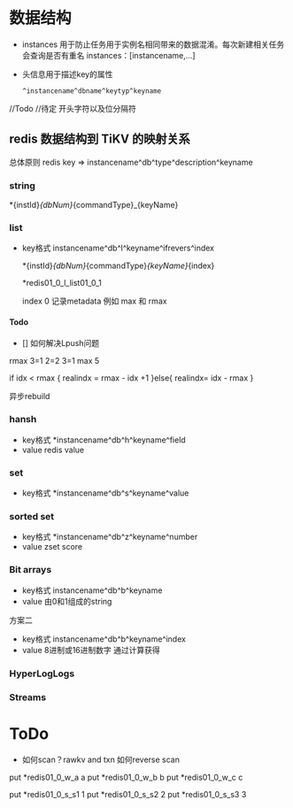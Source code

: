 # 数据结构

* instances 用于防止任务用于实例名相同带来的数据混淆。每次新建相关任务会查询是否有重名
  instances：[instancename,...]

* 头信息用于描述key的属性

  ```
  ^instancename^dbname^keytyp^keyname
  ```

//Todo
//待定 开头字符以及位分隔符
## redis 数据结构到 TiKV 的映射关系

总体原则 redis key => instancename^db^type^description^keyname

### string

 *{instId}_{dbNum}_{commandType}_{keyName}

### list

* key格式
  instancename^db^l^keyname^ifrevers^index
  
  *{instId}_{dbNum}_{commandType}_{keyName}_{index}

  *redis01_0_l_list01_0_1

  index 0 记录metadata 例如 max 和 rmax


#### Todo

  - [] 如何解决Lpush问题

rmax 3=1 2=2 3=1
max 5

if idx < rmax {
  realindx = rmax - idx +1
}else{
  realindx= idx - rmax
}

异步rebuild

### hansh


* key格式
  *instancename^db^h^keyname^field
* value
  redis value

### set

* key格式
  *instancename^db^s^keyname^value

### sorted set

* key格式
  *instancename^db^z^keyname^number
* value
  zset score

### Bit arrays

* key格式
  instancename^db^b^keyname  
* value 由0和1组成的string

方案二

* key格式
  instancename^db^b^keyname^index  
* value 8进制或16进制数字 通过计算获得

### HyperLogLogs

### Streams

# ToDo

* 如何scan？rawkv and txn
如何reverse scan


put *redis01_0_w_a a
put *redis01_0_w_b b
put *redis01_0_w_c c

put *redis01_0_s_s1 1
put *redis01_0_s_s2 2
put *redis01_0_s_s3 3